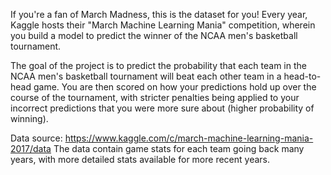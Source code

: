 
If you're a fan of March Madness, this is the dataset for you! Every year, Kaggle hosts their "March Machine Learning Mania" competition, wherein you build a model to predict the winner of the NCAA men's basketball tournament.

The goal of the project is to predict the probability that each team in the NCAA men's basketball tournament will beat each other team in a head-to-head game. You are then scored on how your predictions hold up over the course of the tournament, with stricter penalties being applied to your incorrect predictions that you were more sure about (higher probability of winning).


Data source: https://www.kaggle.com/c/march-machine-learning-mania-2017/data
The data contain game stats for each team going back many years, with more detailed stats available for more recent years.
